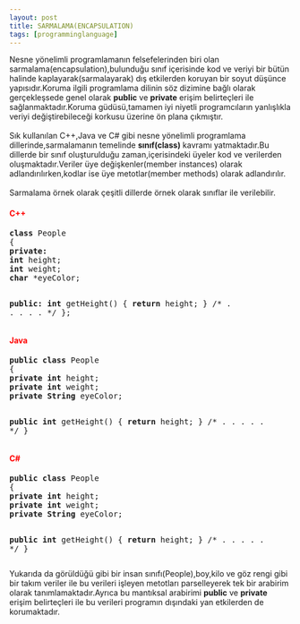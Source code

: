 ```yaml
---
layout: post
title: SARMALAMA(ENCAPSULATION)
tags: [programminglanguage]
---
```



Nesne yönelimli programlamanın felsefelerinden biri olan sarmalama(encapsulation),bulunduğu sınıf içerisinde kod ve veriyi bir bütün halinde kaplayarak(sarmalayarak) dış etkilerden koruyan bir soyut düşünce yapısıdır.Koruma ilgili programlama dilinin söz dizimine bağlı olarak gerçekleşsede genel olarak <b>public</b> ve <b>private</b> erişim belirteçleri ile sağlanmaktadır.Koruma güdüsü,tamamen iyi niyetli programcıların yanlışlıkla veriyi değiştirebileceği korkusu üzerine ön plana çıkmıştır.
<br/><br/>
Sık kullanılan C++,Java ve C# gibi nesne yönelimli programlama dillerinde,sarmalamanın temelinde <b>sınıf(class)</b> kavramı yatmaktadır.Bu dillerde bir sınıf oluşturulduğu zaman,içerisindeki üyeler kod ve verilerden oluşmaktadır.Veriler üye değişkenler(member instances) olarak adlandırılırken,kodlar ise üye metotlar(member methods) olarak adlandırılır.
<br/><br/>
Sarmalama örnek olarak çeşitli dillerde örnek olarak sınıflar ile verilebilir.
<h4 style="color:red;">C++</h4>
<pre>
<b>class</b> People
{
<b>private:</b>
<b>int</b> height;
<b>int</b> weight;
<b>char</b> *eyeColor;

<b>public:</b>
<b>int</b> getHeight() { <b>return</b> height; }
/*
.
.
.
.
.
*/
};
</pre>
<h4 style="color:red;">Java</h4>
<pre>
<b>public class</b> People
{
<b>private int</b> height;
<b>private int</b> weight;
<b>private String</b> eyeColor;

<b>public int</b> getHeight() { <b>return</b> height; }
/*
.
.
.
.
.
*/
}
</pre>
<h4 style="color:red;">C#</h4>
<pre>
<b>public class</b> People
{
<b>private int</b> height;
<b>private int</b> weight;
<b>private String</b> eyeColor;

<b>public int</b> getHeight() { <b>return</b> height; }
/*
.
.
.
.
.
*/
}
</pre>
Yukarıda da görüldüğü gibi bir insan sınıfı(People),boy,kilo ve göz rengi gibi bir takım veriler ile bu verileri işleyen metotları parselleyerek tek bir arabirim olarak tanımlamaktadır.Ayrıca bu mantıksal arabirimi <b>public</b> ve <b>private</b> erişim belirteçleri ile bu verileri programın dışındaki yan etkilerden de korumaktadır. </td> </tr>
                    </table>
